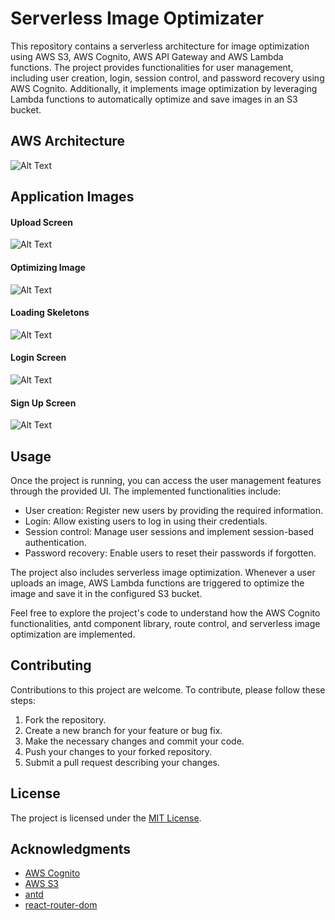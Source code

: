 # Serverless Image Optimizater

This repository contains a serverless architecture for image optimization using AWS S3, AWS Cognito, AWS API Gateway and AWS Lambda functions. The project provides functionalities for user management, including user creation, login, session control, and password recovery using AWS Cognito. Additionally, it implements image optimization by leveraging Lambda functions to automatically optimize and save images in an S3 bucket.

## AWS Architecture
![Alt Text](https://github.com/GRenkel/serverless-image-optimizer/blob/f332b40c27f316f87962d07e6ff7e3c9c926e24f/app-showcase/application-diagram.png)

## Application Images

#### Upload Screen
![Alt Text](https://github.com/GRenkel/serverless-image-optimizer/blob/f332b40c27f316f87962d07e6ff7e3c9c926e24f/app-showcase/application-ui.png)
#### Optimizing Image
![Alt Text](https://github.com/GRenkel/serverless-image-optimizer/blob/f332b40c27f316f87962d07e6ff7e3c9c926e24f/app-showcase/application-ui-optimizing.png)
#### Loading Skeletons
![Alt Text](https://github.com/GRenkel/serverless-image-optimizer/blob/f332b40c27f316f87962d07e6ff7e3c9c926e24f/app-showcase/application-ui-skeleton.png)
#### Login Screen
![Alt Text](https://github.com/GRenkel/serverless-image-optimizer/blob/f332b40c27f316f87962d07e6ff7e3c9c926e24f/app-showcase/application-login.png)
#### Sign Up Screen
![Alt Text](https://github.com/GRenkel/serverless-image-optimizer/blob/f332b40c27f316f87962d07e6ff7e3c9c926e24f/app-showcase/application-signup.png)

## Usage

Once the project is running, you can access the user management features through the provided UI. The implemented functionalities include:

- User creation: Register new users by providing the required information.
- Login: Allow existing users to log in using their credentials.
- Session control: Manage user sessions and implement session-based authentication.
- Password recovery: Enable users to reset their passwords if forgotten.

The project also includes serverless image optimization. Whenever a user uploads an image, AWS Lambda functions are triggered to optimize the image and save it in the configured S3 bucket.

Feel free to explore the project's code to understand how the AWS Cognito functionalities, antd component library, route control, and serverless image optimization are implemented.

## Contributing

Contributions to this project are welcome. To contribute, please follow these steps:

1. Fork the repository.
2. Create a new branch for your feature or bug fix.
3. Make the necessary changes and commit your code.
4. Push your changes to your forked repository.
5. Submit a pull request describing your changes.

## License

The project is licensed under the [MIT License](LICENSE).

## Acknowledgments

- [AWS Cognito](https://aws.amazon.com/cognito/)
- [AWS S3](https://aws.amazon.com/s3/)
- [antd](https://ant.design/)
- [react-router-dom](https://reactrouter.com/en/6.13.0/start/overview)
